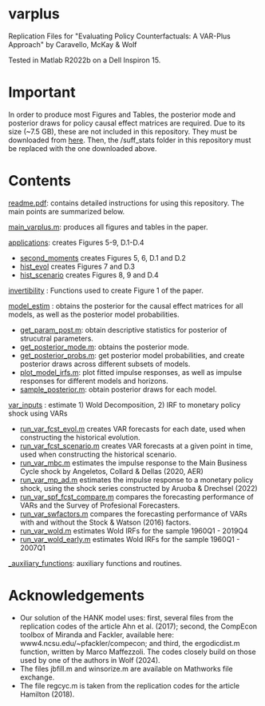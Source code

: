 # varplus
 Replication Files for "Evaluating Policy Counterfactuals: A VAR-Plus Approach" by Caravello, McKay & Wolf

Tested in Matlab R2022b on a Dell Inspiron 15.
# Important
In order to produce most Figures and Tables, the posterior mode and posterior draws for policy causal effect matrices are required.
Due to its size (~7.5 GB), these are not included in this repository. They must be downloaded from [here](https://www.dropbox.com/scl/fo/zi78j833q1py3w312dm0x/ADee6QczKcb7dqTgQXxRTwY?rlkey=ryb5ilyx0ywjftk2j1lmsz882&e=1&dl=0). Then, the /suff_stats folder in this repository must be replaced with the one downloaded above. 

# Contents
[readme.pdf](https://github.com/tcaravello/varplus/blob/main/varplus_readme.pdf): contains detailed instructions for using this repository. The main points are summarized below.

[main_varplus.m](https://github.com/tcaravello/varplus/blob/main/main_varplus.m): produces all figures and tables in the paper.

[applications](https://github.com/tcaravello/varplus/tree/main/applications): creates Figures 5-9, D.1-D.4
* [second_moments](https://github.com/tcaravello/varplus/tree/main/applications/second_moments) creates Figures 5, 6, D.1 and D.2
* [hist_evol](https://github.com/tcaravello/varplus/tree/main/applications/hist_evol) creates Figures 7 and D.3
* [hist_scenario](https://github.com/tcaravello/varplus/tree/main/applications/hist_scenario) creates Figures 8, 9 and D.4

[invertibility](https://github.com/tcaravello/varplus/tree/main/invertibility) : Functions used to create Figure 1 of the paper.

[model_estim](https://github.com/tcaravello/varplus/tree/main/model_estim) : obtains the posterior for the causal effect matrices for all models, as well as the posterior model probabilities.
* [get_param_post.m](https://github.com/tcaravello/varplus/tree/main/model_estim/get_param_post.m): obtain descriptive statistics for posterior of strucutral parameters.
* [get_posterior_mode.m](https://github.com/tcaravello/varplus/tree/main/model_estim/get_posterior_mode.m): obtains the posterior mode.
* [get_posterior_probs.m](https://github.com/tcaravello/varplus/tree/main/model_estim/get_posterior_probs.m): get posterior model probabilities, and create posterior draws across different subsets of models.
* [plot_model_irfs.m](https://github.com/tcaravello/varplus/tree/main/model_estim/plot_model_irfs.m): plot fitted impulse responses, as well as impulse responses for different models and horizons.
* [sample_posterior.m](https://github.com/tcaravello/varplus/tree/main/model_estim/sample_posterior.m): obtain posterior draws for each model.

[var_inputs](https://github.com/tcaravello/varplus/tree/main/var_inputs) : estimate 1) Wold Decomposition, 2) IRF to monetary policy shock using VARs

* [run_var_fcst_evol.m](https://github.com/tcaravello/varplus/tree/main/var_inputs/run_var_fcst_evol.m) creates VAR forecasts for each date, used when constructing the historical evolution.
* [run_var_fcst_scenario.m](https://github.com/tcaravello/varplus/tree/main/var_inputs/run_var_fcst_scenario.m) creates VAR forecasts at a given point in time, used when constructing the historical scenario.
* [run_var_mbc.m](https://github.com/tcaravello/varplus/tree/main/var_inputs/run_var_mbc.m) estimates the impulse response to the Main Business Cycle shock by Angeletos, Collard & Dellas (2020, AER)
* [run_var_mp_ad.m](https://github.com/tcaravello/varplus/tree/main/var_inputs/run_var_mp_ad.m) estimates the impulse response to a monetary policy shock, using the shock series constructed by Aruoba & Drechsel (2022)
* [run_var_spf_fcst_compare.m](https://github.com/tcaravello/varplus/tree/main/var_inputs/run_var_spf_fcst_compare.m) compares the forecasting performance of VARs and the Survey of Profesional Forecasters.
* [run_var_swfactors.m](https://github.com/tcaravello/varplus/tree/main/var_inputs/run_var_swfactors.m) compares the forecasting performance of VARs with and without the Stock & Watson (2016) factors.
* [run_var_wold.m](https://github.com/tcaravello/varplus/tree/main/var_inputs/run_var_wold.m) estimates Wold IRFs for the sample 1960Q1 - 2019Q4
* [run_var_wold_early.m](https://github.com/tcaravello/varplus/tree/main/var_inputs/run_var_wold_early.m) estimates Wold IRFs for the sample 1960Q1 - 2007Q1

[_auxiliary_functions](https://github.com/tcaravello/varplus/tree/main/_auxiliary_functions): auxiliary functions and routines.

# Acknowledgements
* Our solution of the HANK model uses: first, several files from the replication codes of the article Ahn et al. (2017); second, the CompEcon toolbox of Miranda and Fackler, available here: www4.ncsu.edu/~pfackler/compecon; and third, the ergodicdist.m
function, written by Marco Maffezzoli. The codes closely build on those used by one of the authors in Wolf (2024).
* The files jbfill.m and winsorize.m are available on Mathworks file exchange.
* The file regcyc.m is taken from the replication codes for the article Hamilton (2018).


